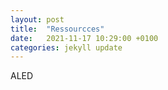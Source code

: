 ```yaml
---
layout: post
title:  "Ressourcces"
date:   2021-11-17 10:29:00 +0100
categories: jekyll update
---
```


ALED
